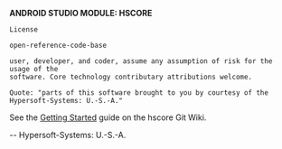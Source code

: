 **ANDROID STUDIO MODULE: HSCORE**

`License`

    open-reference-code-base

    user, developer, and coder, assume any assumption of risk for the usage of the
    software. Core technology contributary attributions welcome.

    Quote: "parts of this software brought to you by courtesy of the Hypersoft-Systems: U.-S.-A."

See the [Getting Started](https://github.com/hypersoft/hscore/wiki) guide on the hscore Git Wiki.

-- Hypersoft-Systems: U.-S.-A.

